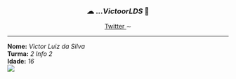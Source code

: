 <article>
  <div>
    <h3 align="center">☁ ...<i>VictoorLDS</i> 🔘</h3>
  </div>
  <p align="center">
    <a href="https://twitter.com/VictoorLDS"> Twitter </a>
     ∼ 
  </p>
  
 <hr>
 
  <p>
    <b>Nome:</b> <i>Victor Luiz da Silva</i> <br>
    <b>Turma:</b> <i>2 Info 2</i> <br>
    <b>Idade:</b> <i>16</i> <br>
     <a href="https://instagram.com/victoorlds1/" target="_blank"><img src="https://img.shields.io/badge/-Instagram-%23E4405F?style=for-the-badge&logo=instagram&logoColor=white" target="_blank"></a>
    <a [![Twitter URL](https://img.shields.io/twitter/url/https/twitter.com/bukotsunikki.svg?style=social&label=Follow%20%40bukotsunikki)](https://twitter.com/bukotsunikki)

  </p>



</article>
 
 
</div>
